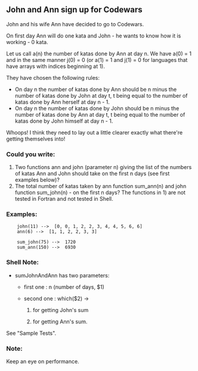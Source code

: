 ## John and Ann sign up for Codewars

John and his wife Ann have decided to go to Codewars.

On first day Ann will do one kata and John - he wants to know how it is working - 0 kata.

Let us call a(n) the number of katas done by Ann at day n. We have a(0) = 1 and in the same manner j(0) = 0 
(or a(1) = 1 and j(1) = 0 for languages that have arrays with indices beginning at 1).

They have chosen the following rules:

* On day n the number of katas done by Ann should be n minus the number of katas done by John at day t, 
t being equal to the number of katas done by Ann herself at day n - 1.
* On day n the number of katas done by John should be n minus the number of katas done by Ann at day t, 
t being equal to the number of katas done by John himself at day n - 1.

Whoops! I think they need to lay out a little clearer exactly what there're getting themselves into!

### Could you write:
1. Two functions ann and john (parameter n) giving the list of the numbers of katas Ann and John should take on the first n days (see first examples below)?
2. The total number of katas taken by ann function sum_ann(n) and john function sum_john(n) - on the first n days?
The functions in 1) are not tested in Fortran and not tested in Shell.

### Examples:
        
        john(11) -->  [0, 0, 1, 2, 2, 3, 4, 4, 5, 6, 6]
        ann(6) -->  [1, 1, 2, 2, 3, 3]

        sum_john(75) -->  1720
        sum_ann(150) -->  6930
    
### Shell Note:

* sumJohnAndAnn has two parameters:

    * first one : n (number of days, $1)

    * second one : which($2) ->

        1.   for getting John's sum

        2.   for getting Ann's sum.

See "Sample Tests".

### Note:
Keep an eye on performance.
